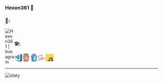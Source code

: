 ### Hexon361 🦍



### 🤙:

[<img align="left" alt="Hexon361 | Instagram" width="30px" target="_blank" src="https://image.flaticon.com/icons/png/512/1177/1177585.png" />][instagram]

<br />

### 🛠️:

<img align="left" alt="Visual Studio Code" width="26px" src="https://raw.githubusercontent.com/github/explore/80688e429a7d4ef2fca1e82350fe8e3517d3494d/topics/visual-studio-code/visual-studio-code.png"/>
<img align="left" alt="HTML5" width="26px" src="https://raw.githubusercontent.com/github/explore/80688e429a7d4ef2fca1e82350fe8e3517d3494d/topics/html/html.png" />
<img align="left" alt="CSS3" width="26px" src="https://raw.githubusercontent.com/github/explore/80688e429a7d4ef2fca1e82350fe8e3517d3494d/topics/css/css.png" />
<img align="left" alt="Sass" width="26px" src="https://raw.githubusercontent.com/github/explore/80688e429a7d4ef2fca1e82350fe8e3517d3494d/topics/sass/sass.png" />
<img align="left" alt="JavaScript" width="26px" src="https://raw.githubusercontent.com/github/explore/80688e429a7d4ef2fca1e82350fe8e3517d3494d/topics/javascript/javascript.png" />

<br />
<br />

---

<img align="left" alt="staty" src="https://github-readme-stats.vercel.app/api?username=Hexon361&show_icons=true&theme=radical&hide_border=true" />



[instagram]: https://instagram.com/Hexon361
